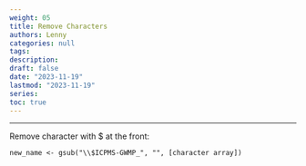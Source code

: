 ```yaml
---
weight: 05
title: Remove Characters
authors: Lenny
categories: null
tags: 
description: 
draft: false
date: "2023-11-19"
lastmod: "2023-11-19"
series:
toc: true
---
```



<!--more-->
---

Remove character with $ at the front: 

```
new_name <- gsub("\\$ICPMS-GWMP_", "", [character array])
```